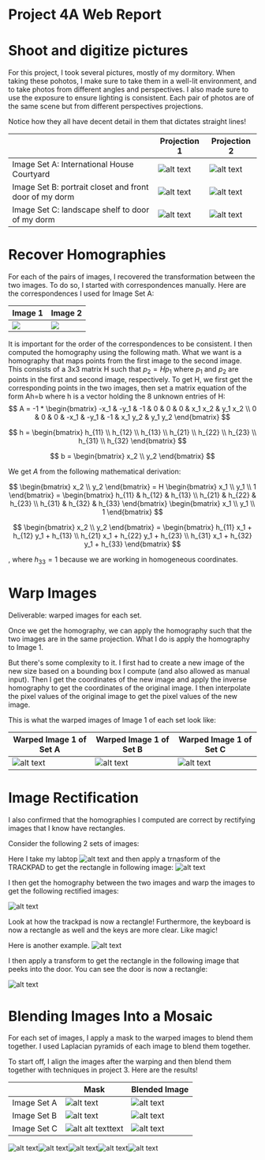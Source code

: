 # Project 4A Web Report

# Shoot and digitize pictures

For this project, I took several pictures, mostly of my dormitory. When taking these pohotos, I make sure to take them in a well-lit environment, and to take photos from different angles and perspectives. I also made sure to use the exposure to ensure lighting is consistent. Each pair of photos are of the same scene but from different perspectives projections. 

Notice how they all have decent detail in them that dictates straight lines!

<!-- table of 3 images, image on y axis, projection 1 and 2 on x  -->
| | Projection 1 | Projection 2 |
|---|---|---|
| Image Set A: International House Courtyard | ![alt text](image.png) | ![alt text](image-1.png) | 
| Image Set B: portrait closet and front door of my dorm | ![alt text](image-2.png) | ![alt text](image-3.png) |
| Image Set C: landscape shelf to door of my dorm | ![alt text](image-4.png) | ![alt text](image-5.png) |

# Recover Homographies 

For each of the pairs of images, I recovered the transformation between the two images. To do so, I started with correspondences manually. Here are the correspondences I used for Image Set A:

| Image 1 | Image 2 |
|---|---|
| ![](image-6.png) | ![](image-7.png) |

It is important for the order of the correspondences to be consistent. I then computed the homography using the following math. What we want is a homography that maps points from the first image to the second image. This consists of a 3x3 matrix H such that $p_2 = H p_1$ where $p_1$ and $p_2$ are points in the first and second image, respectively. To get H, we first get the corresponding points in the two images, then set a matrix equation of the form Ah=b where h is a vector holding the 8 unknown entries of H: 
$$
A = -1 * \begin{bmatrix}
-x_1 & -y_1 & -1 & 0 & 0 & 0 & x_1 x_2 & y_1 x_2 \\
0 & 0 & 0 & -x_1 & -y_1 & -1 & x_1 y_2 & y_1 y_2
\end{bmatrix}
$$

$$
h = \begin{bmatrix}
h_{11} \\ h_{12} \\ h_{13} \\ h_{21} \\ h_{22} \\ h_{23} \\ h_{31} \\ h_{32}
\end{bmatrix}
$$

$$
b = \begin{bmatrix}
x_2 \\ y_2
\end{bmatrix}
$$

We get $A$ from the following mathematical derivation:

$$
\begin{bmatrix}
x_2 \\ y_2
\end{bmatrix} = H \begin{bmatrix}
x_1 \\ y_1 \\ 1
\end{bmatrix} = \begin{bmatrix}
h_{11} & h_{12} & h_{13} \\
h_{21} & h_{22} & h_{23} \\
h_{31} & h_{32} & h_{33}
\end{bmatrix} \begin{bmatrix}
x_1 \\ y_1 \\ 1
\end{bmatrix}
$$

$$
\begin{bmatrix}
x_2 \\ y_2
\end{bmatrix} = \begin{bmatrix}
h_{11} x_1 + h_{12} y_1 + h_{13} \\
h_{21} x_1 + h_{22} y_1 + h_{23} \\
h_{31} x_1 + h_{32} y_1 + h_{33}
\end{bmatrix}
$$

, where $h_{33} = 1$ because we are working in homogeneous coordinates. 


# Warp Images

Deliverable: warped images for each set. 

Once we get the homography, we can apply the homography such that the two images are in the same projection. What I do is apply the homography to Image 1. 

But there's some complexity to it. I first had to create a new image of the new size based on a bounding box I compute (and also allowed as manual input). Then I get the coordinates of the new image and apply the inverse homography to get the coordinates of the original image. I then interpolate the pixel values of the original image to get the pixel values of the new image.

This is what the warped images of Image 1 of each set look like:

| Warped Image 1 of Set A | Warped Image 1 of Set B | Warped Image 1 of Set C |
|---|---|---|
| ![alt text](image-11.png) | ![alt text](image-9.png) | ![alt text](image-10.png) |

# Image Rectification

I also confirmed that the homographies I computed are correct by rectifying images that I know have rectangles. 

Consider the following 2 sets of images: 

Here I take my labtop 
![alt text](image-12.png)
and then apply a trnasform of the TRACKPAD to get the rectangle in following image:
![alt text](image-13.png)

I then get the homography between the two images and warp the images to get the following rectified images:

![alt text](image-14.png)

Look at how the trackpad is now a rectangle! Furthermore, the keyboard is now a rectangle as well and the keys are more clear. Like magic!

Here is another example. 
![alt text](image-15.png)

I then apply a transform to get the rectangle in the following image that peeks into the door. You can see the door is now a rectangle:

![alt text](image-16.png)

# Blending Images Into a Mosaic

For each set of images, I apply a mask to the warped images to blend them together. I used Laplacian pyramids of each image to blend them together. 

To start off, I align the images after the warping and then blend them together with techniques in project 3. Here are the results!

| | Mask | Blended Image |
|---|---|---|
| Image Set A | ![alt text](image-17.png) | ![alt text](image-18.png) |
| Image Set B | ![alt text](image-19.png) | ![alt text](image-20.png) |
| Image Set C | ![alt ![alt text](image-29.png)text](image-21.png) | ![alt text](image-22.png) |
![alt text](image-24.png)![alt text](image-25.png)![alt text](image-26.png)![alt text](image-27.png)![alt text](image-28.png)